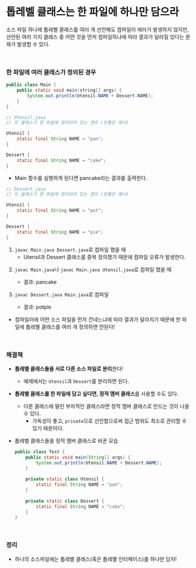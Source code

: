 # 톱레벨 클래스는 한 파일에 하나만 담으라

소스 파일 하나에 톱레벨 클래스를 여러 개 선언해도 컴파일러 에러가 발생하지 않지만, 선언된 여러 가지 클래스 중 어떤 것을 먼저 컴파일하냐에 따라 결과가 달라질 있다는 문제가 발생할 수 있다.



<br>

### 한 파일에 여러 클래스가 정의된 경우

```java
public class Main {
    public static void main(string[] args) {
        System.out.println(Utensil.NAME + Dessert.NAME);
    }
}
```

```java
// Utensil.java
// 두 클래스가 한 파일에 정의되어 있는 경우 (안좋은 예시)

Utensil {
    static final String NAME = "pan";
}

Dessert {
    static final String NAME = "cake";
}
```

* Main 함수를 실행하게 된다면 pancake라는 결과를 출력한다.



```java
// Dessert.java
// 두 클래스가 한 파일에 정의되어 있는 경우 (안좋은 예시)

Utensil {
    static final String NAME = "pot";
}

Dessert {
    static final String NAME = "pie";
}
```

1) `javac Main.java Dessert.java`로 컴파일 했을 때
   * Utensil과 Dessert 클래스를 중복 정의했기 때문에 컴파일 오류가 발생한다.

2. `javac Main.java`나 `javac Main.java Utensil.java`로 컴파일 했을 때
   * 결과: pancake

3. `javac Dessert.java Main.java`로 컴파일
   * 결과: potpie

* 컴파일러에 어떤 소스 파일을 먼저 건네느냐에 따라 결과가 달라지기 때문에 한 파일에 톱레벨 클래스를 여러 개 정의하면 안된다!

<br>



### 해결책

* **톱레벨 클래스들을 서로 다른 소스 파일로 분리**한다! 
  * 예제에서는 `Utensil`과 `Dessert`를 분리하면 된다.
* **톱레벨 클래스를 한 파일에 담고 싶다면, 정적 멤버 클래스**를 사용할 수도 있다.
  * 다른 클래스에 딸린 부차적인 클래스라면 정적 멤버 클래스로 만드는 것이 나을 수 있다.
    * 가독성이 좋고, `private`으로 선언함으로써 접근 범위도 최소로 관리할 수 있기 때문이다.
* 톱레벨 클래스들을 정적 멤버 클래스로 바꾼 모습

  ```java
  public class Test {
      public static void main(String[] args) {
          System.out.println(Utensil.NAME + Dessert.NAME);
      }
      
      private static class Utensil {
          static final String NAME = "pan";
      }
      
      private static class Dessert {
          static final String NAME = "cake";
      }
  }
  ```

<br>



### 정리

* 하나의 소스파일에는 톱레벨 클래스(혹은 톱레벨 인터페이스)를 하나만 담자!